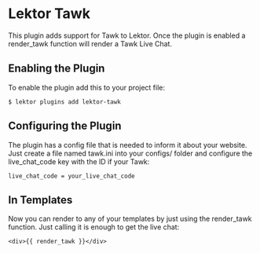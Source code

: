 # Lektor Tawk

This plugin adds support for Tawk to Lektor. Once the plugin is enabled a render_tawk function will render a Tawk Live Chat.

## Enabling the Plugin

To enable the plugin add this to your project file:

```
$ lektor plugins add lektor-tawk
```

## Configuring the Plugin

The plugin has a config file that is needed to inform it about your website. Just create a file named tawk.ini into your configs/ folder and configure the live_chat_code key with the ID if your Tawk:

```
live_chat_code = your_live_chat_code
```

## In Templates

Now you can render to any of your templates by just using the render_tawk function. Just calling it is enough to get the live chat:

```
<div>{{ render_tawk }}</div>
```
